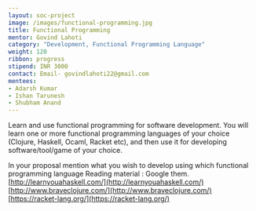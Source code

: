 ```yaml
---
layout: soc-project
image: /images/functional-programming.jpg
title: Functional Programming
mentor: Govind Lahoti
category: "Development, Functional Programming Language"
weight: 120
ribbon: progress
stipend: INR 3000
contact: Email- govindlahoti22@gmail.com
mentees:
- Adarsh Kumar
- Ishan Tarunesh
- Shubham Anand
---
```


Learn and use functional programming for software development. You will learn one or more functional programming languages of your choice (Clojure, Haskell, Ocaml, Racket etc), and then use it for developing software/tool/game of your choice.

<!--break-->

In your proposal mention what you wish to develop using which functional programming language
Reading material :
Google them.
[http://learnyouahaskell.com/](http://learnyouahaskell.com/)
[http://www.braveclojure.com/](http://www.braveclojure.com/)
[https://racket-lang.org/](https://racket-lang.org/)
